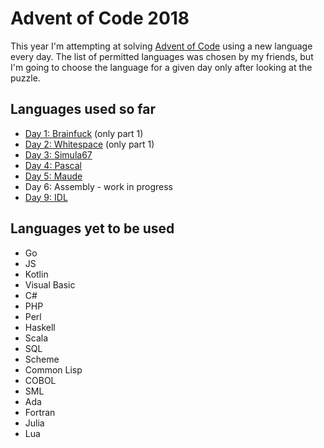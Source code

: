 # Advent of Code 2018

This year I'm attempting at solving [Advent of Code](https://adventofcode.com/)
using a new language every day. The list of permitted languages was chosen by my
friends, but I'm going to choose the language for a given day only after looking
at the puzzle.

## Languages used so far

- [Day 1: Brainfuck](day1.bf) (only part 1)
- [Day 2: Whitespace](day2.ws) (only part 1)
- [Day 3: Simula67](day3prog.sim)
- [Day 4: Pascal](day4prog.pas)
- [Day 5: Maude](day5.maude)
- Day 6: Assembly - work in progress
- [Day 9: IDL](day9.pro)

## Languages yet to be used

- Go
- JS
- Kotlin
- Visual Basic
- C#
- PHP
- Perl
- Haskell
- Scala
- SQL
- Scheme
- Common Lisp
- COBOL
- SML
- Ada
- Fortran
- Julia
- Lua

